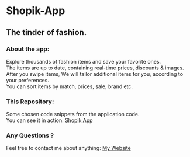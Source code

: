 # Shopik-App
## The tinder of fashion.

### About the app:
Explore thousands of fashion items and save your favorite ones.<br>
The items are up to date, containing real-time prices, discounts & images.<br>
After you swipe items, We will tailor additional items for you, according to your preferences.<br>
You can sort items by match, prices, sale, brand etc.<br>

### This Repository:
Some chosen code snippets from the application code.<br>
You can see it in action: <a href="https://play.google.com/store/apps/details?id=com.eitan.shopik">Shopik App</a>

### Any Questions ?
Feel free to contact me about anything: <a href="www.eitangoren.com"> My Website </a>
